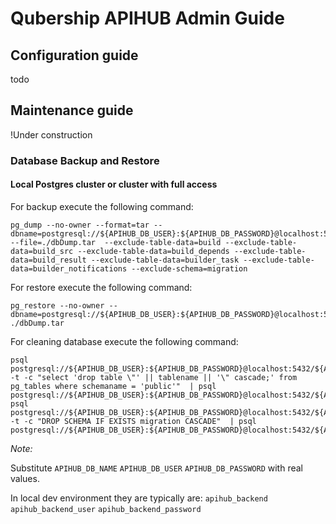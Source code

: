 # Qubership APIHUB Admin Guide

## Configuration guide

todo

## Maintenance guide

!Under construction

### Database Backup and Restore

#### Local Postgres cluster or cluster with full access

For backup execute the following command:

```
pg_dump --no-owner --format=tar --dbname=postgresql://${APIHUB_DB_USER}:${APIHUB_DB_PASSWORD}@localhost:5432/${APIHUB_DB_NAME} --file=./dbDump.tar  --exclude-table-data=build --exclude-table-data=build_src --exclude-table-data=build_depends --exclude-table-data=build_result --exclude-table-data=builder_task --exclude-table-data=builder_notifications --exclude-schema=migration
```

For restore execute the following command:

```
pg_restore --no-owner --dbname=postgresql://${APIHUB_DB_USER}:${APIHUB_DB_PASSWORD}@localhost:5432/${APIHUB_DB_NAME} ./dbDump.tar
```

For cleaning database execute the following command:

```
psql postgresql://${APIHUB_DB_USER}:${APIHUB_DB_PASSWORD}@localhost:5432/${APIHUB_DB_NAME} -t -c "select 'drop table \"' || tablename || '\" cascade;' from pg_tables where schemaname = 'public'"  | psql postgresql://${APIHUB_DB_USER}:${APIHUB_DB_PASSWORD}@localhost:5432/${APIHUB_DB_NAME}
psql postgresql://${APIHUB_DB_USER}:${APIHUB_DB_PASSWORD}@localhost:5432/${APIHUB_DB_NAME} -t -c "DROP SCHEMA IF EXISTS migration CASCADE"  | psql postgresql://${APIHUB_DB_USER}:${APIHUB_DB_PASSWORD}@localhost:5432/${APIHUB_DB_NAME}
```

*Note:*

Substitute `APIHUB_DB_NAME` `APIHUB_DB_USER` `APIHUB_DB_PASSWORD` with real values.

In local dev environment they are typically are: `apihub_backend` `apihub_backend_user` `apihub_backend_password`
